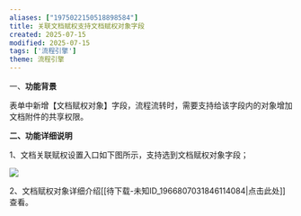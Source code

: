 ```yaml
---
aliases: ["1975022150518898584"]
title: 关联文档赋权支持文档赋权对象字段
created: 2025-07-15
modified: 2025-07-15
tags: ['流程引擎']
theme: 流程引擎
---
```


一、**功能背景**

表单中新增【文档赋权对象】字段，流程流转时，需要支持给该字段内的对象增加文档附件的共享权限。

**二、功能详细说明**

1、文档关联赋权设置入口如下图所示，支持选到文档赋权对象字段；

![](43eaf61b3a62d29038eea69044baab41.jpg)

2、文档赋权对象详细介绍[[待下载-未知ID_1966807031846114084|点击此处]]查看。